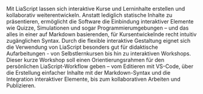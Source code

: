 Mit LiaScript lassen sich interaktive Kurse und Lerninhalte erstellen und kollaborativ weiterentwickeln. Anstatt lediglich statische Inhalte zu präsentieren, ermöglicht die Software die Einbindung interaktiver Elemente wie Quizze, Simulationen und sogar Programmierumgebungen – und das alles in einer auf Markdown basierenden, für Kursentwickelnde recht intuitiv zugänglichen Syntax. Durch die flexible interaktive Gestaltung eignet sich die Verwendung von LiaScript besonders gut für didaktische Aufarbeitungen - von Selbstlernkursen bis hin zu interaktiven Workshops.
Dieser kurze Workshop soll einen Orientierungsrahmen für den persönlichen LiaScript-Workflow geben – vom Editieren mit VS-Code, über die Erstellung einfacher Inhalte mit der Markdown-Syntax und die Integration interaktiver Elemente, bis zum kollaborativen Arbeiten und Publizieren.
